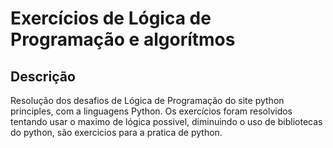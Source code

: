 # **Exercícios de Lógica de Programação e algorítmos** 

## Descrição

  Resolução dos desafios de Lógica de Programação do site python principles, com a linguagens Python.
Os exercícios foram resolvidos tentando usar o maximo de lógica possivel, diminuindo o uso de bibliotecas do python, são exercicios para
a pratica de python.
